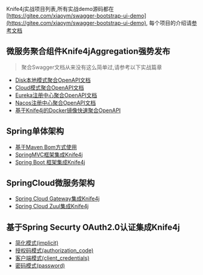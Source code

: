 Knife4j实战项目列表,所有实战demo源码都在[https://gitee.com/xiaoym/swagger-bootstrap-ui-demo](https://gitee.com/xiaoym/swagger-bootstrap-ui-demo),
每个项目的介绍请[参考文档](../documentation/simple-demo.md)

## 微服务聚合组件Knife4jAggregation强势发布

> 聚合Swagger文档从来没有这么简单过,请参考以下实战篇章
>

- [Disk本地模式聚合OpenAPI文档](aggregation-disk.md)
- [Cloud模式聚合OpenAPI文档](aggregation-cloud.md)
- [Eureka注册中心聚合OpenAPI文档](aggregation-eureka.md)
- [Nacos注册中心聚合OpenAPI文档](aggregation-nacos.md)
- [基于Knife4j的Docker镜像快速聚合OpenAPI](aggregation-docker.md)


## Spring单体架构

- [基于Maven Bom方式使用](mavenbom.md)
- [SpringMVC框架集成Knife4j](springmvc)
- [Spring Boot 框架集成Knife4j](springboot)

## SpringCloud微服务架构

- [Spring Cloud Gateway集成Knife4j](springcloud-gateway.md)
- [Spring Cloud Zuul集成Knife4j](springcloud-zuul.md)


## 基于Spring Securty OAuth2.0认证集成Knife4j

- [简化模式(implicit)](oauth2-implicit.md)
- [授权码模式(authorization_code)](oauth2-authorization_code.md)
- [客户端模式(client_credentials)](oauth2-client_credentials.md)
- [密码模式(password)](oauth2-password.md)